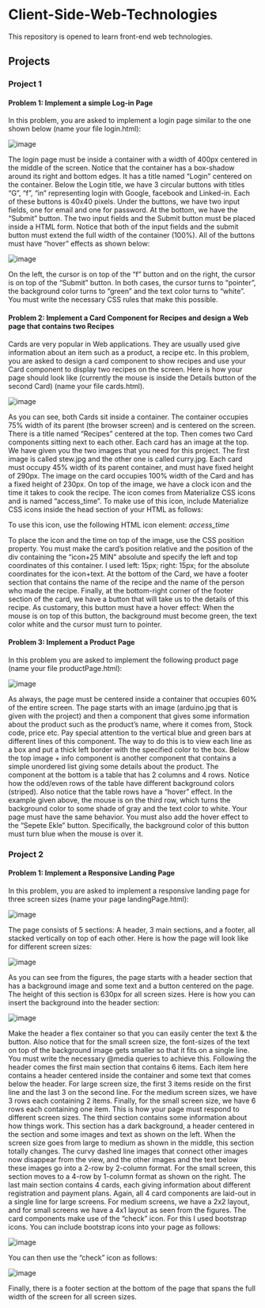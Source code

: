 # Client-Side-Web-Technologies
This repository is opened to learn front-end web technologies.

## Projects
### Project 1
#### Problem 1: Implement a simple Log-in Page
In this problem, you are asked to implement a login page similar to the one shown below (name your file login.html):

![image](https://user-images.githubusercontent.com/71591780/219701356-8885e6ab-840d-4c7a-81b4-931fdb2e18dc.png)

The login page must be inside a container with a width of 400px centered in the middle of the screen. Notice that the container has a box-shadow around its right and bottom edges. It has a title named “Login” centered on the container. Below the Login title, we have 3 circular buttons with titles “G”, “f”, “in” representing login with Google, facebook and Linked-in. Each of these buttons is 40x40 pixels. Under the buttons, we have two input fields, one for email and one for password. At the bottom, we have the “Submit” button. The two input fields and the Submit button must be placed inside a HTML form. Notice that both of the input fields and the submit button must extend the full width of the container (100%).
All of the buttons must have “hover” effects as shown below:

![image](https://user-images.githubusercontent.com/71591780/219701245-712d2f65-ab0c-459c-a39f-d16a4f517160.png)
       
On the left, the cursor is on top of the “f” button and on the right, the cursor is on top of the “Submit” button. In both cases, the cursor turns to “pointer”, the background color turns to “green” and the text color turns to “white”. You must write the necessary CSS rules that make this possible.


#### Problem 2: Implement a Card Component for Recipes and design a Web page that contains two Recipes
Cards are very popular in Web applications. They are usually used give information about an item such as a product, a recipe etc. In this problem, you are asked to design a card component to show recipes and use your Card component to display two recipes on the screen. Here is how your page should look like (currently the mouse is inside the Details button of the second Card) (name your file cards.html).

![image](https://user-images.githubusercontent.com/71591780/219701718-300139aa-7bfb-4fad-872d-bf57afa652f6.png)

As you can see, both Cards sit inside a container. The container occupies 75% width of its parent (the browser screen) and is centered on the screen. There is a title named “Recipes” centered at the top. Then comes two Card components sitting next to each other. Each card has an image at the top. We have given you the two images that you need for this project. The first image is called stew.jpg and the other one is called curry.jpg. Each card must occupy 45% width of its parent container, and must have fixed height of 290px. The image on the card occupies 100% width of the Card and has a fixed height of 230px. On top of the image, we have a clock icon and the time it takes to cook the recipe. The icon comes from Materialize CSS icons and is named “access_time”. To make use of this icon, include Materialize CSS icons inside the head section of your HTML as follows:
<link href="https://fonts.googleapis.com/icon?family=Material+Icons" rel="stylesheet">

To use this icon, use the following HTML icon element:
<i class="material-icons">access_time</i>

To place the icon and the time on top of the image, use the CSS position property. You must make the card’s position relative and the position of the div containing the “icon+25 MIN” absolute and specify the left and top coordinates of this container. I used left: 15px; right: 15px; for the absolute coordinates for the icon+text.
At the bottom of the Card, we have a footer section that contains the name of the recipe and the name of the person who made the recipe. Finally, at the bottom-right corner of the footer section of the card, we have a button that will take us to the details of this recipe. As customary, this button must have a hover effect: When the mouse is on top of this button, the background must become green, the text color white and the cursor must turn to pointer.


#### Problem 3: Implement a Product Page
In this problem you are asked to implement the following product page (name your file productPage.html):

![image](https://user-images.githubusercontent.com/71591780/219701984-4d1bb921-8a9b-4ed5-bdb4-0697febdf594.png)

As always, the page must be centered inside a container that occupies 60% of the entire screen. The page starts with an image (arduino.jpg that is given with the project) and then a component that gives some information about the product such as the product’s name, where it comes from, Stock code, price etc. Pay special attention to the vertical blue and green bars at different lines of this component. The way to do this is to view each line as a box and put a thick left border with the specified color to the box.
Below the top image + info component is another component that contains a simple unordered list giving some details about the product. The component at the bottom is a table that has 2 columns and 4 rows. Notice how the odd/even rows of the table have different background colors (striped). Also notice that the table rows have a “hover” effect. In the example given above, the mouse is on the third row, which turns the background color to some shade of gray and the text color to white. Your page must have the same behavior. You must also add the hover effect to the “Sepete Ekle” button. Specifically, the background color of this button must turn blue when the mouse is over it.


### Project 2
#### Problem 1: Implement a Responsive Landing Page
In this problem, you are asked to implement a responsive landing page for three screen sizes (name your page landingPage.html):

![image](https://user-images.githubusercontent.com/71591780/221375136-b1406d72-fdcd-4afa-8c4a-3536668080c5.png)


The page consists of 5 sections: A header, 3 main sections, and a footer, all stacked vertically on top of each other. Here is how the page will look like for different screen sizes:

![image](https://user-images.githubusercontent.com/71591780/221375152-f1d5e4a0-66ed-493a-acb8-94c7b5901990.png)
   
As you can see from the figures, the page starts with a header section that has a background image and some text and a button centered on the page. The height of this section is 630px for all screen sizes. Here is how you can insert the background into the header section:

![image](https://user-images.githubusercontent.com/71591780/221375162-5616c8a0-84a8-4ff5-9a40-f78d4c1e10cb.png)

Make the header a flex container so that you can easily center the text & the button. Also notice that for the small screen size, the font-sizes of the text on top of the background image gets smaller so that it fits on a single line. You must write the necessary @media queries to achieve this.
Following the header comes the first main section that contains 6 items. Each item here contains a header centered inside the container and some text that comes below the header. For large screen size, the first 3 items reside on the first line and the last 3 on the second line. For the medium screen sizes, we have 3 rows each containing 2 items. Finally, for the small screen size, we have 6 rows each containing one item. This is how your page must respond to different screen sizes.
The third section contains some information about how things work. This section has a dark background, a header centered in the section and some images and text as shown on the left. When the screen size goes from large to medium as shown in the middle, this section totally changes. The curvy dashed line images that connect other images now disappear from the view, and the other images and the text below these images go into a 2-row by 2-column format. For the small screen, this section moves to a 4-row by 1-column format as shown on the right.
The last main section contains 4 cards, each giving information about different registration and payment plans. Again, all 4 card components are laid-out in a single line for large screens. For medium screens, we have a 2x2 layout, and for small screens we have a 4x1 layout as seen from the figures. The card components make use of the “check” icon. For this I used bootstrap icons. You can include bootstrap icons into your page as follows:
    
   ![image](https://user-images.githubusercontent.com/71591780/221375268-60ea7c5f-617a-4237-9634-2aae81061b6c.png)
    
You can then use the “check” icon as follows:

![image](https://user-images.githubusercontent.com/71591780/221375199-454aee89-fbeb-4bac-b3b6-bf7103ee867c.png)


Finally, there is a footer section at the bottom of the page that spans the full width of the screen for all screen sizes.
